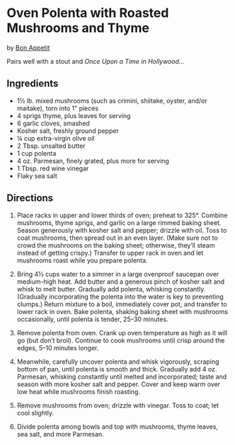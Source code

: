 # Oven Polenta with Roasted Mushrooms and Thyme
by [Bon Appetit](https://www.bonappetit.com/recipe/oven-polenta-with-roasted-mushrooms-and-thyme)

Pairs well with a stout and *Once Upon a Time in Hollywood...*

## Ingredients
* 1½ lb. mixed mushrooms (such as crimini, shiitake, oyster, and/or maitake), torn into 1" pieces
* 4 sprigs thyme, plus leaves for serving
* 6 garlic cloves, smashed
* Kosher salt, freshly ground pepper
* ¼ cup extra-virgin olive oil
* 2 Tbsp. unsalted butter
* 1 cup polenta
* 4 oz. Parmesan, finely grated, plus more for serving
* 1 Tbsp. red wine vinegar
* Flaky sea salt

## Directions
1. Place racks in upper and lower thirds of oven; preheat to 325°. Combine mushrooms, thyme sprigs, and garlic on a large rimmed baking sheet. Season generously with kosher salt and pepper; drizzle with oil. Toss to coat mushrooms, then spread out in an even layer. (Make sure not to crowd the mushrooms on the baking sheet; otherwise, they’ll steam instead of getting crispy.) Transfer to upper rack in oven and let mushrooms roast while you prepare polenta.

2. Bring 4½ cups water to a simmer in a large ovenproof saucepan over medium-high heat. Add butter and a generous pinch of kosher salt and whisk to melt butter. Gradually add polenta, whisking constantly. (Gradually incorporating the polenta into the water is key to preventing clumps.) Return mixture to a boil, immediately cover pot, and transfer to lower rack in oven. Bake polenta, shaking baking sheet with mushrooms occasionally, until polenta is tender, 25–30 minutes.

3. Remove polenta from oven. Crank up oven temperature as high as it will go (but don’t broil). Continue to cook mushrooms until crisp around the edges, 5–10 minutes longer.

4. Meanwhile, carefully uncover polenta and whisk vigorously, scraping bottom of pan, until polenta is smooth and thick. Gradually add 4 oz. Parmesan, whisking constantly until melted and incorporated; taste and season with more kosher salt and pepper. Cover and keep warm over low heat while mushrooms finish roasting.

5. Remove mushrooms from oven; drizzle with vinegar. Toss to coat; let cool slightly.

6. Divide polenta among bowls and top with mushrooms, thyme leaves, sea salt, and more Parmesan.